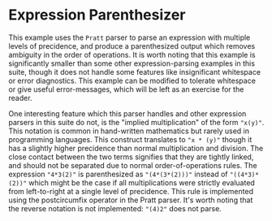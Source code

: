 ﻿# Expression Parenthesizer

This example uses the `Pratt` parser to parse an expression with multiple levels of precidence, and produce a parenthesized output which removes ambiguity in the order of operations. It is worth noting that this example is significantly smaller than some other expression-parsing examples in this suite, though it does not handle some features like insignificant whitespace or error diagnostics. This example can be modified to tolerate whitespace or give useful error-messages, which will be left as an exercise for the reader.

One interesting feature which this parser handles and other expression parsers in this suite do not, is the "implied multiplication" of the form `"x(y)"`. This notation is common in hand-written mathematics but rarely used in programming languages. This construct translates to `"x * (y)"` though it has a slightly higher precidence than normal multiplication and division. The close contact between the two terms signifies that they are tightly linked, and should not be separated due to normal order-of-operations rules. The expression `"4*3(2)"` is parenthesized as `"(4*(3*(2)))"` instead of `"((4*3)*(2))"` which might be the case if all multiplications were strictly evaluated from left-to-right at a single level of precidence. This rule is implemented using the postcircumfix operator in the Pratt parser. It's worth noting that the reverse notation is not implemented: `"(4)2"` does not parse.



